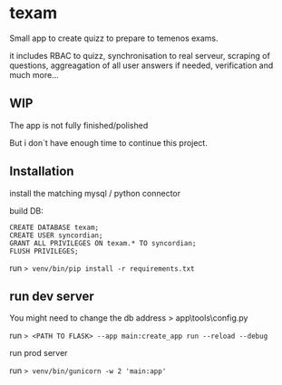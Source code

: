 # texam

Small app to create quizz to prepare to temenos exams.

it includes RBAC to quizz, synchronisation to real serveur, scraping of questions, aggreagation of all user answers if needed, verification and much more...

## WIP

The app is not fully finished/polished

But i don´t have enough time to continue this project.



## Installation

install the matching mysql / python connector

build DB:

```
CREATE DATABASE texam;
CREATE USER syncordian;
GRANT ALL PRIVILEGES ON texam.* TO syncordian;
FLUSH PRIVILEGES;
```

run `> venv/bin/pip install -r requirements.txt`

## run dev server

You might need to change the db address > app\tools\config.py

run `> <PATH TO FLASK> --app main:create_app run --reload --debug`

run prod server

run `> venv/bin/gunicorn -w 2 'main:app'`
